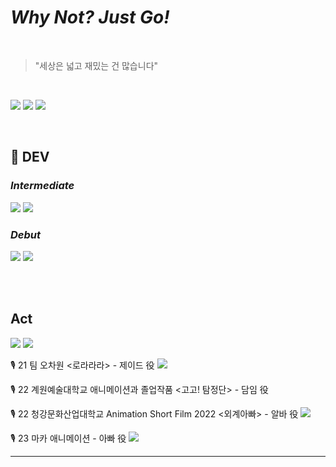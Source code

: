 # *Why Not? Just Go!*
<br/>

> "세상은 넓고 재밌는 건 많습니다"
<br/>

<a href="Mmungjun@gmail.com" target="_blank"><img src="https://img.shields.io/badge/Mmungjun@gmail.com-EA4335?style=for-the-badge&logo=gmail&logoColor=FFFFFF"/></a>
<a href="mjdaniel@cau.ac.kr" target="_blank"><img src="https://img.shields.io/badge/mjdaniel@cau.ac.kr-117ACA?style=for-the-badge&logo=c&logoColor=FFFFFF"/></a>
<a href="www.linkedin.com/in/myeongjun-kim-280b4a177" target="_blank"><img src="https://img.shields.io/badge/linkdein-005AF0?style=for-the-badge&logo=inspire&logoColor=FFFFFF"/></a>

<br/>


## 🔧 DEV
### *Intermediate*
<a target="_blank"><img src="https://img.shields.io/badge/unity 5-000000?style=for-the-badge&logo=unity&logoColor=FFFFFF"/></a> 
<a target="_blank"><img src="https://img.shields.io/badge/C++-00599C?style=for-the-badge&logo=cplusplus&logoColor=FFFFFF"/></a> 


### *Debut*

<a target="_blank"><img src="https://img.shields.io/badge/spring-6DB33F?style=for-the-badge&logo=Spring&logoColor=FFFFFF"/></a> 
<a target="_blank"><img src="https://img.shields.io/badge/MySQL-4479A1?style=for-the-badge&logo=mysql&logoColor=FFFFFF"/></a> 

<br/>
<br/>

## Act
<a href="https://youtu.be/iqxqz_B3Bak?si=l0Ev5QD2g5stSrwf" target="_blank"><img src="https://img.shields.io/badge/Croco_Voice-FF0000?style=for-the-badge&logo=YouTube&logoColor=FFFFFF"/></a>
<a href="https://www.instagram.com/daniel_croco01/" target="_blank"><img src="https://img.shields.io/badge/Daniel_Croco_01-FF0069?style=for-the-badge&logo=Instagram&logoColor=FFFFFF"/></a>

🎙️ 21 팀 오차원 <로라라라> - 제이드 役
<a href="(https://www.youtube.com/watch?v=UjPlhZFa-C4)" target="_blank"><img src="https://img.shields.io/badge/video-FF0000?style=flat-square&logo=YouTube&logoColor=FFFFFF"/></a>

🎙️ 22 계원예술대학교 애니메이션과 졸업작품 <고고! 탐정단> - 담임 役

🎙️ 22 청강문화산업대학교 Animation Short Film 2022 <외계아빠> - 알바 役
<a href="(https://www.youtube.com/watch?v=fz0tzQXk4P8)" target="_blank"><img src="https://img.shields.io/badge/video-FF0000?style=flat-square&logo=YouTube&logoColor=FFFFFF"/></a>

🎙️ 23 마카 애니메이션 <HAPPY XXXTHDAY> - 아빠 役
<a href="(https://www.youtube.com/watch?v=L5datJcESkc&list=PLkiG4G0i7ralLfgVtU7_Q6aZ8CxFlBWaw)" target="_blank"><img src="https://img.shields.io/badge/video-FF0000?style=flat-square&logo=YouTube&logoColor=FFFFFF"/></a>
___



<!--
**Crocobob911/Crocobob911** is a ✨ _special_ ✨ repository because its `README.md` (this file) appears on your GitHub profile.

Here are some ideas to get you started:

- 🔭 I’m currently working on ...
- 🌱 I’m currently learning ...
- 👯 I’m looking to collaborate on ...
- 🤔 I’m looking for help with ...
- 💬 Ask me about ...
- 📫 How to reach me: ...
- 😄 Pronouns: ...
- ⚡ Fun fact: ...
-->
